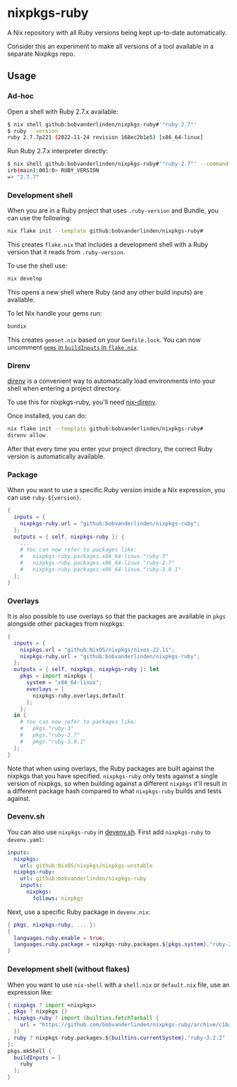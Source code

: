 # nixpkgs-ruby

A Nix repository with all Ruby versions being kept up-to-date automatically.

Consider this an experiment to make all versions of a tool available in a separate Nixpkgs repo.

## Usage

### Ad-hoc

Open a shell with Ruby 2.7.x available:

```sh
$ nix shell github:bobvanderlinden/nixpkgs-ruby#'"ruby-2.7"'
$ ruby --version
ruby 2.7.7p221 (2022-11-24 revision 168ec2b1e5) [x86_64-linux]
```

Run Ruby 2.7.x interpreter directly:

```sh
$ nix shell github:bobvanderlinden/nixpkgs-ruby#'"ruby-2.7"' --command irb
irb(main):001:0> RUBY_VERSION
=> "2.7.7"
```

### Development shell

When you are in a Ruby project that uses `.ruby-version` and Bundle, you can use the following:

```sh
nix flake init --template github:bobvanderlinden/nixpkgs-ruby#
```

This creates `flake.nix` that includes a development shell with a Ruby version that it reads from `.ruby-version`.

To use the shell use:

```sh
nix develop
```

This opens a new shell where Ruby (and any other build inputs) are available.

To let Nix handle your gems run:

```sh
bundix
```

This creates `gemset.nix` based on your `Gemfile.lock`. You can now uncomment [`gems` in `buildInputs` in `flake.nix`](https://github.com/bobvanderlinden/nixpkgs-ruby/blob/325b4724a801d3f9d0d26852858e30308759f746/template/flake.nix#L29).

### Direnv

[direnv](https://direnv.net/) is a convenient way to automatically load environments into your shell when entering a project directory.

To use this for nixpkgs-ruby, you'll need [nix-direnv](https://github.com/nix-community/nix-direnv).

Once installed, you can do:

```sh
nix flake init --template github:bobvanderlinden/nixpkgs-ruby#
direnv allow
```

After that every time you enter your project directory, the correct Ruby version is automatically available.

### Package

When you want to use a specific Ruby version inside a Nix expression, you can use `ruby-${version}`.

```nix
{
  inputs = {
    nixpkgs-ruby.url = "github:bobvanderlinden/nixpkgs-ruby";
  };
  outputs = { self, nixpkgs-ruby }: {
    ...
    # You can now refer to packages like:
    #   nixpkgs-ruby.packages.x86_64-linux."ruby-3"
    #   nixpkgs-ruby.packages.x86_64-linux."ruby-2.7"
    #   nixpkgs-ruby.packages.x86_64-linux."ruby-3.0.1"
  };
}
```

### Overlays

It is also possible to use overlays so that the packages are available in `pkgs` alongside other packages from nixpkgs:

```nix
{
  inputs = {
    nixpkgs.url = "github:NixOS/nixpkgs/nixos-22.11";
    nixpkgs-ruby.url = "github:bobvanderlinden/nixpkgs-ruby";
  };
  outputs = { self, nixpkgs, nixpkgs-ruby }: let
    pkgs = import nixpkgs {
      system = "x86_64-linux";
      overlays = [
        nixpkgs-ruby.overlays.default
      ];
    };
  in {
    # You can now refer to packages like:
    #   pkgs."ruby-3"
    #   pkgs."ruby-2.7"
    #   pkgs."ruby-3.0.1"
  };
}
```

Note that when using overlays, the Ruby packages are built against the nixpkgs that you have specified. `nixpkgs-ruby` only tests against a single version of nixpkgs, so when building against a different `nixpkgs` it'll result in a different package hash compared to what `nixpkgs-ruby` builds and tests against.

### Devenv.sh

You can also use `nixpkgs-ruby` in [devenv.sh](https://devenv.sh). First add `nixpkgs-ruby` to `devenv.yaml`:

```yaml
inputs:
  nixpkgs:
    url: github:NixOS/nixpkgs/nixpkgs-unstable
  nixpkgs-ruby:
    url: github:bobvanderlinden/nixpkgs-ruby
    inputs:
      nixpkgs:
        follows: nixpkgs
```

Next, use a specific Ruby package in `devenv.nix`:

```nix
{ pkgs, nixpkgs-ruby, ... }:
{
  languages.ruby.enable = true;
  languages.ruby.package = nixpkgs-ruby.packages.${pkgs.system}."ruby-2.7";
}
```

### Development shell (without flakes)

When you want to use `nix-shell` with a `shell.nix` or `default.nix` file, use an expression like:

```nix
{ nixpkgs ? import <nixpkgs>
, pkgs ? nixpkgs {}
, nixpkgs-ruby ? import (builtins.fetchTarball {
    url = "https://github.com/bobvanderlinden/nixpkgs-ruby/archive/c1ba161adf31119cfdbb24489766a7bcd4dbe881.tar.gz";
  })
, ruby ? nixpkgs-ruby.packages.${builtins.currentSystem}."ruby-3.2.2"
}:
pkgs.mkShell {
  buildInputs = [
    ruby
  ];
}
```

